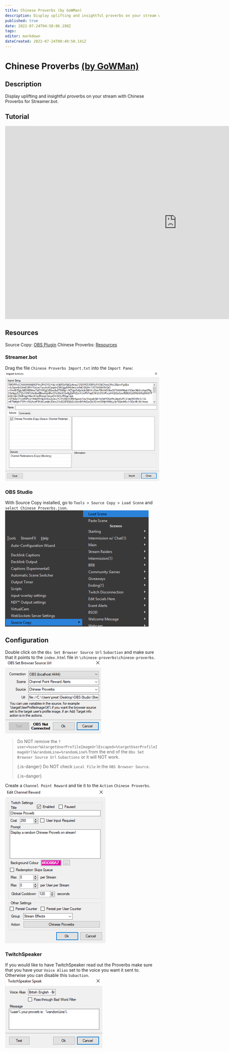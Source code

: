 ```yaml
---
title: Chinese Proverbs (by GoWMan)
description: Display uplifting and insightful proverbs on your stream with Chinese Proverbs for Streamer.bot.
published: true
date: 2022-07-24T04:58:06.198Z
tags: 
editor: markdown
dateCreated: 2022-07-24T00:40:50.141Z
---
```


# Chinese Proverbs [(by GoWMan)](https://www.twitch.tv/gowman)

## Description
Display uplifting and insightful proverbs on your stream with Chinese Proverbs for Streamer.bot.

## Tutorial
<iframe width="1120" height="630" src="https://www.youtube.com/embed/_pOmqxTcqhs" title="YouTube video player" frameborder="0" allow="accelerometer; autoplay; clipboard-write; encrypted-media; gyroscope; picture-in-picture" allowfullscreen></iframe>

## Resources
Source Copy:  [OBS Plugin](https://obsproject.com/forum/resources/source-copy.1261/) Chinese Proverbs:  [Resources](/overlays/chinese-proverbs/files/chinese-proverbs.zip)

### Streamer.bot
Drag the file `Chinese Proverbs Import.txt` into the `Import Pane`: ![chinese-proverbs-import](/overlays/chinese-proverbs/images/chinese-proverbs-import.png)

### OBS Studio
With Source Copy installed, go to `Tools > Source Copy > Load Scene` and `select Chinese Proverbs.json`. ![chinese-proverbs-source-copy](/overlays/chinese-proverbs/images/chinese-proverbs-source-copy.png)

## Configuration
Double click on the `Obs Set Browser Source Url` `Subaction` and make sure that it points to the `index.html` file in `\chinese-proverbs\chinese-proverbs`. ![chinese-proverbs-set-browser-source-url](/overlays/chinese-proverbs/images/chinese-proverbs-set-browser-source-url.png)
> Do NOT remove the `?user=%user%&targetUserProfileImageUrlEscaped=%targetUserProfileImageUrl%&randomLine=%randomLine%` from the end of the `Obs Set Browser Source Url` `Subactions` or it will NOT work. 
> 
> {.is-danger}
> Do NOT check `Local File` in the `OBS Browser Source`. 
> 
> {.is-danger}

Create a `Channel Point Reward` and tie it to the `Action` `Chinese Proverbs`. ![chinese-proverbs-channel-point-reward](/overlays/chinese-proverbs/images/chinese-proverbs-channel-point-reward.png)

### TwitchSpeaker
If you would like to have TwitchSpeaker read out the Proverbs make sure that you have your `Voice Alias` set to the voice you want it sent to.  Otherwise you can disable this `Subaction`. ![chinese-proverbs-twitch-speaker](/overlays/chinese-proverbs/images/chinese-proverbs-twitch-speaker.png)